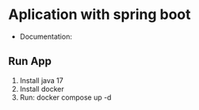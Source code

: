# Aplication with spring boot

- Documentation:

## Run App
1. Install java 17
2. Install docker
3. Run: docker compose up -d